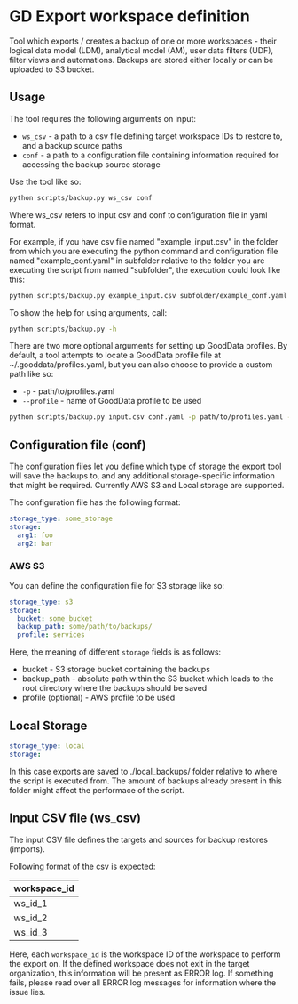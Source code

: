 # GD Export workspace definition

Tool which exports / creates a backup of one or more workspaces - their logical data model (LDM), analytical model (AM),  user data filters (UDF), filter views and automations. Backups are stored either locally or can be uploaded to S3 bucket.

## Usage
The tool requires the following arguments on input:
- `ws_csv` - a path to a csv file defining target workspace IDs to restore to, and a backup source paths
- `conf` - a path to a configuration file containing information required for accessing the backup source storage

Use the tool like so:

```sh
python scripts/backup.py ws_csv conf
```

Where ws_csv refers to input csv and conf to configuration file in yaml format.

For example, if you have csv file named "example_input.csv" in the folder from which you are executing the python command and configuration file named "example_conf.yaml" in subfolder relative to the folder you are executing the script from named "subfolder", the execution could look like this:

```sh
python scripts/backup.py example_input.csv subfolder/example_conf.yaml
```


To show the help for using arguments, call:
```sh
python scripts/backup.py -h
```

There are two more optional arguments for setting up GoodData profiles.
By default, a tool attempts to locate a GoodData profile file at ~/.gooddata/profiles.yaml, but you can also choose to provide a custom path like so:
- `-p` - path/to/profiles.yaml
- `--profile` - name of GoodData profile to be used

```sh
python scripts/backup.py input.csv conf.yaml -p path/to/profiles.yaml --profile customer
```

## Configuration file (conf)
The configuration files let you define which type of storage the export tool will save the backups to, and any additional storage-specific information that might be required. Currently AWS S3 and Local storage are supported.

The configuration file has the following format:
```yaml
storage_type: some_storage
storage:
  arg1: foo
  arg2: bar
```

### AWS S3

You can define the configuration file for S3 storage like so: 

```yaml
storage_type: s3
storage:
  bucket: some_bucket
  backup_path: some/path/to/backups/
  profile: services 
```
Here, the meaning of different `storage` fields is as follows:
- bucket - S3 storage bucket containing the backups
- backup_path - absolute path within the S3 bucket which leads to the root directory where the backups should be saved
- profile (optional) - AWS profile to be used
  
## Local Storage

```yaml
storage_type: local
storage:
```

In this case exports are saved to ./local_backups/ folder relative to where the script is executed from. The amount of backups already present in this folder might affect the performace of the script.

## Input CSV file (ws_csv)
The input CSV file defines the targets and sources for backup restores (imports).

Following format of the csv is expected:

| workspace_id |
|--------------| 
| ws_id_1      | 
| ws_id_2      | 
| ws_id_3      | 

Here, each `workspace_id` is the workspace ID of the workspace to perform the export on.
If the defined workspace does not exit in the target organization, this information will be present as ERROR log. If something fails, please read over all ERROR log messages for information where the issue lies.
